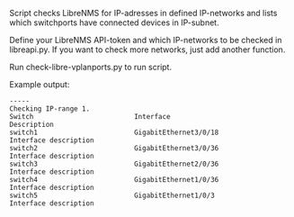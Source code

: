 Script checks LibreNMS for IP-adresses in defined IP-networks and lists which switchports have connected devices in IP-subnet.


Define your LibreNMS API-token and which IP-networks to be checked in libreapi.py. If you want to check more networks, just add another function.

Run check-libre-vplanports.py to run script.

Example output:

```
-----
Checking IP-range 1.
Switch                         Interface                      Description                   
switch1                        GigabitEthernet3/0/18          Interface description
switch2                        GigabitEthernet3/0/36          Interface description
switch3                        GigabitEthernet2/0/36          Interface description
switch4                        GigabitEthernet1/0/36          Interface description
switch5                        GigabitEthernet1/0/3           Interface description               
```
